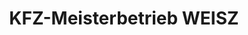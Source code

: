 ---
title: "KFZ-Meisterbetrieb WEISZ"
url: /spital-am-pyhrn/kfz-meisterbetrieb-weisz/
shop: Autowerkstatt
---
